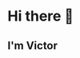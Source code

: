 # Hi there 👋
## I'm Victor 
<!--
**vgaugler/vgaugler** is a ✨ _special_ ✨ repository because its `README.md` (this file) appears on your GitHub profile.
🔭 I’m currently working on 
Here are some ideas to get you started:

- 🔭 I’m currently working on ...
- 🌱 I’m currently learning ...
- 👯 I’m looking to collaborate on ...
- 🤔 I’m looking for help with ...
- 💬 Ask me about ...
- 📫 How to reach me: ...
- 😄 Pronouns: ...
- ⚡ Fun fact: ...
-->
